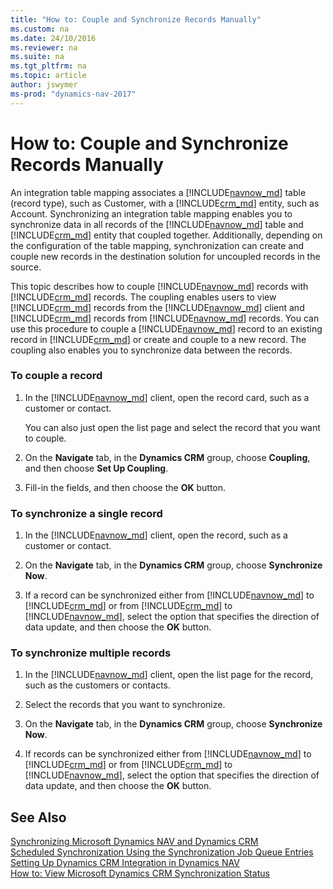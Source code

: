 ```yaml
---
title: "How to: Couple and Synchronize Records Manually"
ms.custom: na
ms.date: 24/10/2016
ms.reviewer: na
ms.suite: na
ms.tgt_pltfrm: na
ms.topic: article
author: jswymer
ms-prod: "dynamics-nav-2017"
---
```

# How to: Couple and Synchronize Records Manually
An integration table mapping associates a [!INCLUDE[navnow_md](includes/navnow_md.md)] table \(record type\), such as Customer, with a [!INCLUDE[crm_md](includes/crm_md.md)] entity, such as Account. Synchronizing an integration table mapping enables you to synchronize data in all records of the [!INCLUDE[navnow_md](includes/navnow_md.md)] table and [!INCLUDE[crm_md](includes/crm_md.md)] entity that coupled together. Additionally, depending on the configuration of the table mapping, synchronization can create and couple new records in the destination solution for uncoupled records in the source.

This topic describes how to couple [!INCLUDE[navnow_md](includes/navnow_md.md)] records with [!INCLUDE[crm_md](includes/crm_md.md)] records. The coupling enables users to view [!INCLUDE[crm_md](includes/crm_md.md)] records from the [!INCLUDE[navnow_md](includes/navnow_md.md)] client and [!INCLUDE[crm_md](includes/crm_md.md)] records from [!INCLUDE[navnow_md](includes/navnow_md.md)] records. You can use this procedure to couple a [!INCLUDE[navnow_md](includes/navnow_md.md)] record to an existing record in [!INCLUDE[crm_md](includes/crm_md.md)] or create and couple to a new record. The coupling also enables you to synchronize data between the records.  

### To couple a record  

1.  In the [!INCLUDE[navnow_md](includes/navnow_md.md)] client, open the record card, such as a customer or contact.  

    You can also just open the list page and select the record that you want to couple.  

2.  On the **Navigate** tab, in the **Dynamics CRM** group, choose **Coupling**, and then choose **Set Up Coupling**.  

3.  Fill\-in the fields, and then choose the **OK** button.  

### To synchronize a single record  

1.  In the [!INCLUDE[navnow_md](includes/navnow_md.md)] client, open the record, such as a customer or contact.  

2.  On the **Navigate** tab, in the **Dynamics CRM** group, choose **Synchronize Now**.  

3.  If a record can be synchronized either from [!INCLUDE[navnow_md](includes/navnow_md.md)] to [!INCLUDE[crm_md](includes/crm_md.md)] or from [!INCLUDE[crm_md](includes/crm_md.md)] to [!INCLUDE[navnow_md](includes/navnow_md.md)], select the option that specifies the direction of data update, and then choose the **OK** button.  

### To synchronize multiple records  

1.  In the [!INCLUDE[navnow_md](includes/navnow_md.md)] client, open the list page for the record, such as the customers or contacts.  

2.  Select the records that you want to synchronize.  

3.  On the **Navigate** tab, in the **Dynamics CRM** group, choose **Synchronize Now**.  

4.  If records can be synchronized either from [!INCLUDE[navnow_md](includes/navnow_md.md)] to [!INCLUDE[crm_md](includes/crm_md.md)] or from [!INCLUDE[crm_md](includes/crm_md.md)] to [!INCLUDE[navnow_md](includes/navnow_md.md)], select the option that specifies the direction of data update, and then choose the **OK** button.  

## See Also  
[Synchronizing Microsoft Dynamics NAV and Dynamics CRM](Synchronizing-Dynamics-NAV-and-Dynamics-CRM.md)   
[Scheduled Synchronization Using the Synchronization Job Queue Entries](Scheduled-Synchronization-Using-the-Synchronization-Job-Queue-Entries.md)   
[Setting Up Dynamics CRM Integration in Dynamics NAV](Setting-Up-Dynamics-CRM-Integration.md)   
[How to: View Microsoft Dynamics CRM Synchronization Status](how-to-view-synchronization-status.md)  
